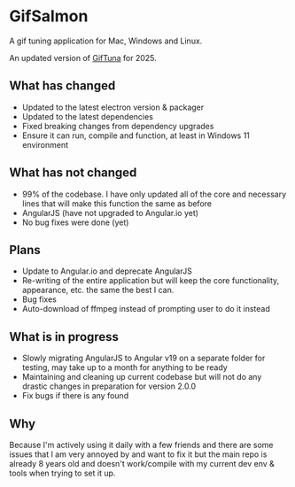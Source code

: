# GifSalmon
A gif tuning application for Mac, Windows and Linux.

An updated version of [GifTuna](https://github.com/dudewheresmycode/GifTuna) for 2025.

## What has changed

* Updated to the latest electron version & packager
* Updated to the latest dependencies
* Fixed breaking changes from dependency upgrades
* Ensure it can run, compile and function, at least in Windows 11 environment

## What has not changed

* 99% of the codebase. I have only updated all of the core and necessary lines that will make this function the same as before
* AngularJS (have not upgraded to Angular.io yet)
* No bug fixes were done (yet)

## Plans

* Update to Angular.io and deprecate AngularJS
* Re-writing of the entire application but will keep the core functionality, appearance, etc. the same the best I can.
* Bug fixes
* Auto-download of ffmpeg instead of prompting user to do it instead

## What is in progress

* Slowly migrating AngularJS to Angular v19 on a separate folder for testing, may take up to a month for anything to be ready
* Maintaining and cleaning up current codebase but will not do any drastic changes in preparation for version 2.0.0
* Fix bugs if there is any found

## Why

Because I'm actively using it daily with a few friends and there are some issues that I am very annoyed by and want to fix it but the main repo is already 8 years old and doesn't work/compile with my current dev env & tools when trying to set it up.
